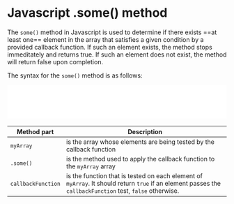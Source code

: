 # Javascript .some() method

The `some()` method in Javascript is used to determine if there exists ==at least one== element in the array that satisfies a given condition by a provided callback function. If such an element exists, the method stops immeditately and returns true.  If such an element does not exist, the method will return false upon completion.

The syntax for the `some()` method is as follows:

![Syntax of the Javascript some method](./images/javascript-img/some-method-syntax.svg)

| Method part | Description                                                            |
| ----------- | ---------------------------------------------------------------------- |
| `myArray`   | is the array whose elements are being tested by the callback function  |
| `.some()`   | is the method used to apply the callback function to the `myArray` array |
| `callbackFunction` | is the function that is tested on each element of `myArray`. It should return `true` if an element passes the `callbackFunction` test, `false` otherwise. |
